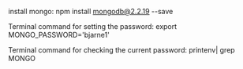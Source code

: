 install mongo:
npm install mongodb@2.2.19 --save

Terminal command for setting the password:
export MONGO_PASSWORD='bjarne1'

Terminal command for checking the current password:
printenv| grep MONGO